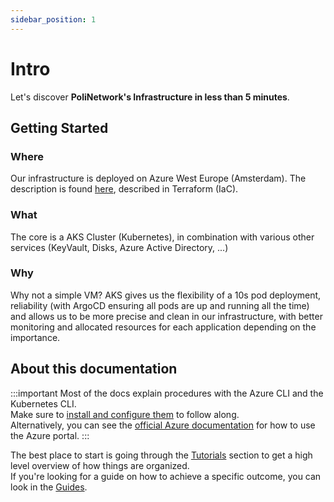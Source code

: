 ```yaml
---
sidebar_position: 1
---
```


# Intro

Let's discover **PoliNetwork's Infrastructure in less than 5 minutes**.

## Getting Started

### Where

Our infrastructure is deployed on Azure West Europe (Amsterdam).
The description is found [here](https://github.com/polinetworkorg/terraform), described in Terraform (IaC).

### What

The core is a AKS Cluster (Kubernetes), in combination with various other services (KeyVault, Disks, Azure Active Directory, ...)

### Why

Why not a simple VM?
AKS gives us the flexibility of a 10s pod deployment, reliability (with ArgoCD ensuring all pods are up and running all the time) and allows us to be more precise and clean in our infrastructure, with better monitoring and allocated resources for each application depending on the importance.  

## About this documentation
:::important
Most of the docs explain procedures with the Azure CLI and the Kubernetes CLI.  
Make sure to [install and configure them](./Tutorials/setup#azure-cli--kubectl) to follow along.  
Alternatively, you can see the [official Azure documentation](https://learn.microsoft.com/en-us/azure/?product=popular) for how to use the Azure portal.
:::


The best place to start is going through the [Tutorials](./Tutorials/setup) section to get a high level overview of how things are organized.  
If you're looking for a guide on how to achieve a specific outcome, you can look in the [Guides](./Guides/Add%20a%20Secret).


